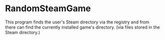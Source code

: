 # RandomSteamGame

This program finds the user's Steam directory via the registry and from there can find the currently installed game's directory. 
(via files stored in the Steam directory.)
